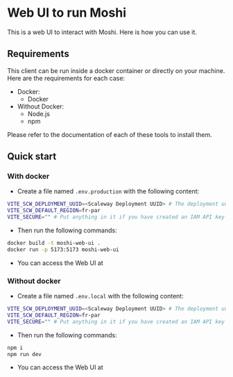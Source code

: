 # Web UI to run Moshi

This is a web UI to interact with Moshi. Here is how you can use it.

## Requirements
This client can be run inside a docker container or directly on your machine. Here are the requirements for each case:
- Docker:
  - Docker
- Without Docker:
  - Node.js
  - npm

Please refer to the documentation of each of these tools to install them.

## Quick start

### With docker
- Create a file named `.env.production` with the following content:
```sh
VITE_SCW_DEPLOYMENT_UUID=<Scaleway Deployment UUID> # The deployment uuid to which the endpoint is associated
VITE_SCW_DEFAULT_REGION=fr-par
VITE_SECURE="" # Put anything in it if you have created an IAM API key to secure your endpoint
```
- Then run the following commands:
```sh
docker build -t moshi-web-ui .
docker run -p 5173:5173 moshi-web-ui
```
- You can access the Web UI at [](https://localhost:5173/)

### Without docker
- Create a file named `.env.local` with the following content:
```sh
VITE_SCW_DEPLOYMENT_UUID=<Scaleway Deployment UUID> # The deployment uuid to which the endpoint is associated
VITE_SCW_DEFAULT_REGION=fr-par
VITE_SECURE="" # Put anything in it if you have created an IAM API key to secure your endpoint
```
- Then run the following commands:
```sh
npm i
npm run dev
```
- You can access the Web UI at [](https://localhost:5173/)